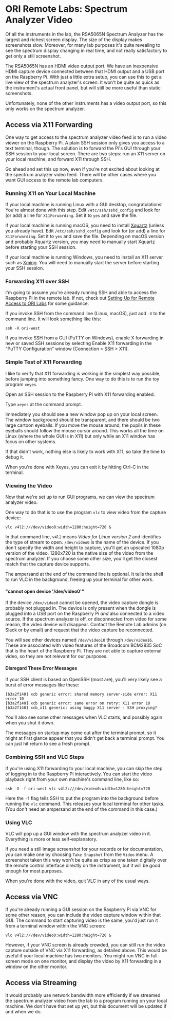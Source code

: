 # ORI Remote Labs: Spectrum Analyzer Video

Of all the instruments in the lab, the RSA5065N Spectrum Analyzer has the largest and richest screen display. The size of the display makes screenshots slow. Moreover, for many lab purposes it's quite revealing to see the spectrum display changing in real time, and not really satisfactory to get only a still screenshot.

The RSA5065N has an HDMI video output port. We have an inexpensive HDMI capture device connected between that HDMI output and a USB port on the Raspberry Pi. With just a little extra setup, you can use this to get a live view of the spectrum analyzer's screen. It won't be quite as quick as the instrument's actual front panel, but will still be more useful than static screenshots.

Unfortunately, none of the other instruments has a video output port, so this only works on the spectrum analyzer.

## Access via X11 Forwarding

One way to get access to the spectrum analyzer video feed is to run a video viewer on the Raspberry Pi. A plain SSH session only gives you access to a text terminal, though. The solution is to forward the Pi's GUI through your SSH session to your local screen. There are two steps: run an X11 server on your local machine, and forward X11 through SSH.

Go ahead and set this up now, even if you're not excited about looking at the spectrum analyzer video feed. There will be other cases where you want GUI access to the remote lab computers.

### Running X11 on Your Local Machine

If your local machine is running Linux with a GUI desktop, congratulations! You're almost done with this step. Edit `/etc/ssh/sshd_config` and look for (or add) a line for `X11Forwarding`. Set it to `yes` and save the file.

If your local machine is running macOS, you need to install
[Xquartz](https://www.xquartz.org/) (unless you already have). Edit `/etc/ssh/sshd_config` and look for (or add) a line for `X11Forwarding`. Set it to `yes` and save the file. Depending on macOS version and probably Xquartz version, you may need to manually start Xquartz before starting your SSH session.

If your local machine is running Windows, you need to install an X11 server such as
[Xming](https://sourceforge.net/projects/xming/). You will need to manually start the server before starting your SSH session.

### Forwarding X11 over SSH

I'm going to assume you're already running SSH and able to access the Raspberry Pi in the remote lab. If not, check out [Setting Up for Remote Access to ORI Labs](ORI-Lab-User-Setup.md) for some guidance.

If you invoke SSH from the command line (Linux, macOS), just add `-X` to the command line. It will look something like this:
```
ssh -X ori-west
```

If you invoke SSH from a GUI (PuTTY on Windows), enable X forwarding in new or saved SSH sessions by selecting Enable X11 forwarding in the "PuTTY Configuration" window (Connection > SSH > X11).

### Simple Test of X11 Forwarding

I like to verify that X11 forwarding is working in the simplest way possible, before jumping into something fancy. One way to do this is to run the toy program `xeyes`.

Open an SSH session to the Raspberry Pi with X11 forwarding enabled.

Type `xeyes` at the command prompt.

Immediately you should see a new window pop up on your local screen. The window background should be transparent, and there should be two large cartoon eyeballs. If you move the mouse around, the pupils in these eyeballs should follow the mouse cursor around. This works all the time on Linux (where the whole GUI is in X11) but only while an X11 window has focus on other systems.

If that didn't work, nothing else is likely to work with X11, so take the time to debug it.

When you're done with Xeyes, you can exit it by hitting Ctrl-C in the terminal.

### Viewing the Video

Now that we're set up to run GUI programs, we can view the spectrum analyzer video.

One way to do that is to use the program `vlc` to view video from the capture device:

```
vlc v4l2:///dev/video0:width=1280:height=720 &
```

In that command line, `v4l2` means _Video for Linux version 2_ and identifies the type of stream to open. `/dev/video0` is the name of the device. If you don't specify the width and height to capture, you'll get an upscaled 1080p version of the video. 1280x720 is the native size of the video from the spectrum analyzer. If you choose some other size, you'll get the closest match that the capture device supports.

The ampersand at the end of the command line is optional. It tells the shell to run VLC in the background, freeing up your terminal for other work.

#### "cannot open device '/dev/video0'"

If the device `/dev/video0` cannot be opened, the video capture dongle is probably not plugged in. The device is only present when the dongle is plugged into a USB port on the Raspberry Pi *and* also connected to a video source. If the spectrum analyzer is off, or disconnected from video for some reason, the video device will disappear. Contact the Remote Lab admins (on Slack or by email) and request that the video capture be reconnected.

You will see other devices named `/dev/video10` through `/dev/video16`. These are associated with video features of the Broadcom BCM2835 SoC that is the heart of the Raspberry Pi. They are not able to capture external video, so they are not relevant for our purposes.

#### Disregard These Error Messages

If your SSH client is based on OpenSSH (most are), you'll very likely see a burst of error messages like these:

```
[b3a2f140] xcb generic error: shared memory server-side error: X11 error 10
[b3a2f140] xcb generic error: same error on retry: X11 error 10
[b3a2f140] xcb_x11 generic: using buggy X11 server - SSH proxying?
```

You'll also see some other messages when VLC starts, and possibly again when you shut it down.

The messages on startup may come out after the terminal prompt, so it might at first glance appear that you didn't get back a terminal prompt. You can just hit return to see a fresh prompt.

### Combining SSH and VLC Steps

If you're using X11 forwarding to your local machine, you can skip the step of logging in to the Raspberry Pi interactively. You can start the video playback right from your own machine's command line, like so:

```
ssh -X -f ori-west vlc v4l2:///dev/video0:width=1280:height=720
```

Here the `-f` flag tells SSH to put the program into the background before running the `vlc` command. This releases your local terminal for other tasks. (You don't need an ampersand at the end of the command in this case.)

### Using VLC

VLC will pop up a GUI window with the spectrum analyzer video in it. Everything is more or less self-explanatory.

If you need a still image screenshot for your records or for documentation, you can make one by choosing `Take Snapshot` from the `Video` menu. A screenshot taken this way won't be quite as crisp as one taken digitally over the remote control interface directly on the instrument, but it will be good enough for most purposes.

When you're done with the video, quit VLC in any of the usual ways.

## Access via VNC

If you're already running a GUI session on the Raspberry Pi via VNC for some other reason, you can include the video capture window within that GUI. The command to start capturing video is the same, you'd just run it from a terminal window within the VNC screen:

```
vlc v4l2:///dev/video0:width=1280:height=720 &
```

However, if your VNC screen is already crowded, you can still run the video capture outside of VNC via X11 forwarding, as detailed above. This would be useful if your local machine has two monitors. You might run VNC in full-screen mode on one monitor, and display the video by X11 forwarding in a window on the other monitor.

## Access via Streaming

It would probably use network bandwidth more efficiently if we streamed the spectrum analyzer video from the lab to a program running on your local machine. We don't have that set up yet, but this document will be updated if and when we do.


